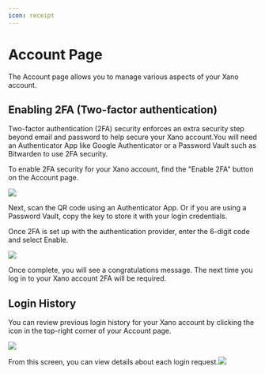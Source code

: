 ```yaml
---
icon: receipt
---
```


# Account Page

The Account page allows you to manage various aspects of your Xano account.

## Enabling 2FA (Two-factor authentication)

Two-factor authentication (2FA) security enforces an extra security step beyond email and password to help secure your Xano account.You will need an Authenticator App like Google Authenticator or a Password Vault such as Bitwarden to use 2FA security.

To enable 2FA security for your Xano account, find the "Enable 2FA" button on the Account page.

![](https://files.gitbook.com/v0/b/gitbook-x-prod.appspot.com/o/spaces%2F-M8Si5XvG2QHSLi9JcVY%2Fuploads%2FXKVC1V4mS5KWKNMTQXdL%2FCleanShot%202022-09-07%20at%2011.31.31.png?alt=media\&token=399e2f93-71ca-45d6-b2e7-41ee53395837)

Next, scan the QR code using an Authenticator App. Or if you are using a Password Vault, copy the key to store it with your login credentials.

Once 2FA is set up with the authentication provider, enter the 6-digit code and select Enable.

![](https://files.gitbook.com/v0/b/gitbook-x-prod.appspot.com/o/spaces%2F-M8Si5XvG2QHSLi9JcVY%2Fuploads%2FepdR6CoKAs23RPeXcP20%2FCleanShot%202022-09-07%20at%2016.14.38.png?alt=media\&token=e10a9aad-5eb1-4224-be5a-ea2e0af22a2a)

Once complete, you will see a congratulations message. The next time you log in to your Xano account 2FA will be required.



## Login History <a href="#login-history" id="login-history"></a>

You can review previous login history for your Xano account by clicking the icon in the top-right corner of your Account page.

![](https://files.gitbook.com/v0/b/gitbook-x-prod.appspot.com/o/spaces%2F-M8Si5XvG2QHSLi9JcVY%2Fuploads%2FUVbKKlAoaUppfSsRNm0E%2FCleanShot%202023-06-19%20at%2016.59.42.png?alt=media\&token=662b8e0d-4280-403d-ae87-3685af10f87a)

From this screen, you can view details about each login request.![](https://files.gitbook.com/v0/b/gitbook-x-prod.appspot.com/o/spaces%2F-M8Si5XvG2QHSLi9JcVY%2Fuploads%2FEqxR1sJLJGriH5y6CjST%2FCleanShot%202023-06-19%20at%2017.00.55.png?alt=media\&token=81abc6cc-ef38-4998-864b-b916f3791a03)
